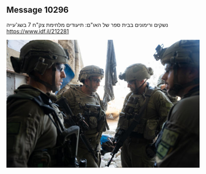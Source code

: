 ## Message 10296

נשקים ורימונים בבית ספר של האו"ם:
תיעודים מלחימת צק"ח 7 בשג'עייה
https://www.idf.il/212281

![Photo](10296/10296_photo.jpg)
